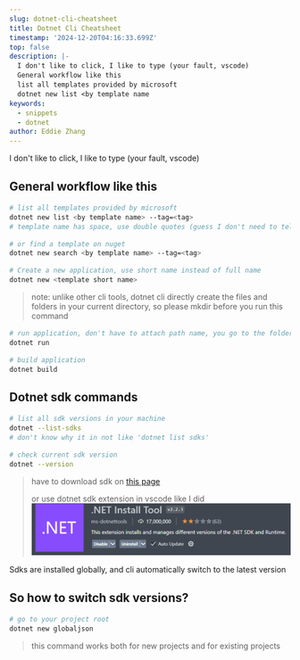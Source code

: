 ```yaml
---
slug: dotnet-cli-cheatsheet
title: Dotnet Cli Cheatsheet
timestamp: '2024-12-20T04:16:33.699Z'
top: false
description: |-
  I don't like to click, I like to type (your fault, vscode)
  General workflow like this
  list all templates provided by microsoft
  dotnet new list <by template name
keywords:
  - snippets
  - dotnet
author: Eddie Zhang
---
```


I don't like to click, I like to type (your fault, vscode)

## General workflow like this

```bash
# list all templates provided by microsoft
dotnet new list <by template name> --tag=<tag>
# template name has space, use double quotes (guess I don't need to tell you this)
```

```bash
# or find a template on nuget
dotnet new search <by template name> --tag=<tag>
```

```bash
# Create a new application, use short name instead of full name
dotnet new <template short name>
```

> note: unlike other cli tools, dotnet cli directly create the files and folders in your current directory, so please mkdir before you run this command

```bash
# run application, don't have to attach path name, you go to the folder
dotnet run
```

```bash
# build application
dotnet build
```

## Dotnet sdk commands

```bash
# list all sdk versions in your machine
dotnet --list-sdks
# don't know why it in not like 'dotnet list sdks'
```

```bash
# check current sdk version
dotnet --version
```

> have to download sdk on [this page](https://dotnet.microsoft.com/en-us/download/dotnet/9.0)
>
> or use dotnet sdk extension in vscode like I did![dotnet-install-tool](./dotnet-install-tool.png)

Sdks are installed globally, and cli automatically switch to the latest version

## So how to switch sdk versions?

```bash
# go to your project root
dotnet new globaljson
```

> this command works both for new projects and for existing projects

